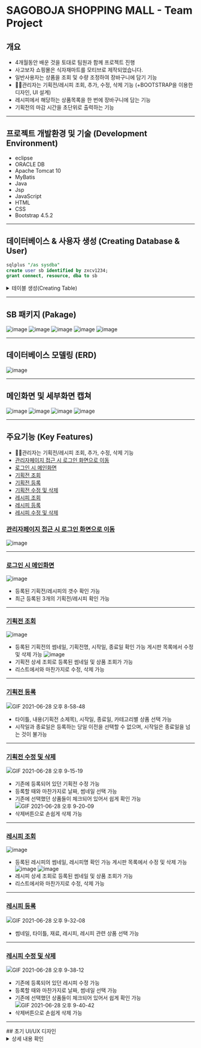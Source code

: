 # SAGOBOJA SHOPPING MALL - Team Project

## 개요
+ 4개월동안 배운 것을 토대로 팀원과 함께 프로젝트 진행
+ 사고보자 쇼핑몰은 식자재마트를 모티브로 제작되었습니다.
+ 일반사용자는 상품을 조회 및 수량 조정하여 장바구니에 담기 기능
+ 🙋‍♀️관리자는 기획전/레시피 조회, 추가, 수정, 삭제 기능 (+BOOTSTRAP을 이용한 디자인, UI 설계)
+ 레시피에서 해당하는 상품목록을 한 번에 장바구니에 담는 기능
+ 기획전의 마감 시간을 초단위로 출력하는 기능

<hr/>

## 프로젝트 개발환경 및 기술 (Development Environment)
+ eclipse
+ ORACLE DB
+ Apache Tomcat 10
+ MyBatis
+ Java
+ Jsp
+ JavaScript
+ HTML
+ CSS
+ Bootstrap 4.5.2

<hr/>

## 데이터베이스 & 사용자 생성 (Creating Database & User)
```sql
sqlplus "/as sysdba"
create user sb identified by zxcv1234;
grant connect, resource, dba to sb
```

<details>
<summary>테이블 생성(Creating Table)</summary>
<div markdown="1">
	
```sql
[이벤트,레시피 테이블]

CREATE SEQUENCE EVENT_SEQ NOCACHE;
CREATE SEQUENCE RECIPE_SEQ NOCACHE;

create table sb_events (
   event_no number(7) constraint event_no_pk primary key,
   event_title varchar2(255) constraint event_title_nn not null,
   event_content varchar2(2000),
    event_file_name varchar2(255) constraint event_file_nn not null,
   event_start_date date,
   event_end_date date constraint event_end_date_nn not null,
   event_created_date date default sysdate,
   constraint event_end_date_ck check ((event_end_date>event_start_date) and (event_end_date>event_created_date))
);

create table sb_recipes (
   recipe_no number(7) constraint recipe_no_pk primary key,
   recipe_title varchar2(255) constraint recipe_title_nn not null,
    recipe_ingredient clob,
   recipe_content clob,
    recipe_file_name varchar2(255) constraint recipe_file_nn not null,
   recipe_created_date date default sysdate);

create table sb_event_items(
    event_no number(7,0) not null,
    product_no number(7,0) not null,
   constraint event_items_uk unique (event_no, product_no));

create table sb_recipe_items(
   recipe_no number(7,0) not null,
   product_no number(7,0) not null,
   constraint recipe_items_uk unique (recipe_no, product_no));
```

```sql
[유저 테이블]
create table SB_USERS (
    USER_ID VARCHAR2(20) CONSTRAINT ID_PK PRIMARY KEY,
    USER_PWD CHAR(64) NOT NULL,
    USER_NAME VARCHAR2(255) NOT NULL,
    USER_PHONE VARCHAR2(20),
    USER_EMAIL VARCHAR2(255) NOT NULL,
    USER_ADDRESS VARCHAR2(255),
    USER_ROLE_TYPE VARCHAR2(20) DEFAULT 'USER',
    USER_STATUS VARCHAR2(20) DEFAULT 'N',
    USER_CREATED_DATE DATE DEFAULT SYSDATE,
    USER_EXPIRED_DATE DATE
);
```

```sql
[상품테이블]

CREATE TABLE SB_PRODUCTS
(
   PRODUCT_NO number(7,0) NOT NULL,
   PRODUCT_NAME varchar2(255) NOT NULL,
   PRODUCT_PRICE number(7,0) NOT NULL,
   PRODUCT_STOCK number(7,0) NOT NULL,
   CATEGORY_NO number(7,0) NOT NULL,
   PRODUCT_TYPE varchar2(255) DEFAULT '상품상세정보 참고' NOT NULL,
   PRODUCT_PRODUCER varchar2(255) DEFAULT '상품상세정보 참고' NOT NULL,
   PRODUCT_LOCATION varchar2(255) DEFAULT '상품상세정보 참고' NOT NULL,
   PRODUCT_MFD date DEFAULT '2020/05/01',
   PRODUCT_EXP date DEFAULT '2022/08/01',
   PRODUCT_CS_NUM varchar2(20) DEFAULT '070-0000-0000' NOT NULL,
   PRODUCT_CREATED_DATE date DEFAULT sysdate NOT NULL,
   PRIMARY KEY (PRODUCT_NO)
);

alter table SB_PRODUCTS add constraint PROD_PRICE_CHK CHECK (PRODUCT_PRICE>=0);
alter table SB_PRODUCTS add constraint PROD_STOCK_CHK CHECK (PRODUCT_STOCK>=0);
```

```sql
[카테고리 테이블]

CREATE TABLE SB_CATEGORY
(
	CATEGORY_NO number(7,0) NOT NULL,
	CATEGORY_NAME varchar2(255) NOT NULL,
	PRIMARY KEY (CATEGORY_NO)
);

create sequence category_seq start with 1 nocache;

INSERT INTO sb_category(category_no, category_name) VALUES (category_seq.nextval, '농수축산');
INSERT INTO sb_category(category_no, category_name) VALUES (category_seq.nextval, '가공식품');
INSERT INTO sb_category(category_no, category_name) VALUES (category_seq.nextval, '주방조리용품');
INSERT INTO sb_category(category_no, category_name) VALUES (category_seq.nextval, '생활용품');
INSERT INTO sb_category(category_no, category_name) VALUES (category_seq.nextval, '대용량/박스상품');
```

```sql
[리뷰 테이블]

CREATE TABLE SB_REVIEWS 
(
  REVIEW_NO NUMBER(7, 0) NOT NULL 
, REVIEW_RATING NUMBER(1, 0) 
, REVIEW_CONTENT VARCHAR2(1000 BYTE) 
, PRODUCT_NO NUMBER(7, 0) NOT NULL 
, USER_ID VARCHAR2(20 BYTE) NOT NULL 
, REVIEW_CREATED_DATE DATE DEFAULT sysdate 
, CONSTRAINT SYS_C007317 PRIMARY KEY 
  (
    REVIEW_NO 
  )
  USING INDEX 
  (
      CREATE UNIQUE INDEX SYS_C007317 ON SB_REVIEWS (REVIEW_NO ASC) 
      LOGGING 
      TABLESPACE SYSTEM 
      PCTFREE 10 
      INITRANS 2 
      STORAGE 
      ( 
        INITIAL 65536 
        NEXT 1048576 
        MINEXTENTS 1 
        MAXEXTENTS UNLIMITED 
        FREELISTS 1 
        FREELIST GROUPS 1 
        BUFFER_POOL DEFAULT 
      ) 
      NOPARALLEL 
  )
  ENABLE 
) 
LOGGING 
TABLESPACE SYSTEM 
PCTFREE 10 
PCTUSED 40 
INITRANS 1 
STORAGE 
( 
  INITIAL 65536 
  NEXT 1048576 
  MINEXTENTS 1 
  MAXEXTENTS UNLIMITED 
  FREELISTS 1 
  FREELIST GROUPS 1 
  BUFFER_POOL DEFAULT 
) 
NOPARALLEL;

create sequence review_seq nocache;
```

```sql
[장바구니/주문 테이블]

create table SB_CART(
    CART_ITEM_NO NUMBER(7) CONSTRAINT CARTITEMS_NO_PK PRIMARY KEY ,
    CART_ITEM_AMOUNT NUMBER(3) DEFAULT 1,
    USER_ID VARCHAR2(20) NOT NULL,
    PRODUCT_NO NUMBER(7) NOT NULL,
    ITEM_CREATED_DATE DATE DEFAULT SYSDATE,
    
    CONSTRAINT CARTITEMS_AMOUNT_CK CHECK (CART_ITEM_AMOUNT >= 1)
);

--------------------------------------------------------
--  DDL for Table SB_ORDERS
--------------------------------------------------------

  CREATE TABLE "SB"."SB_ORDERS" 
   (   "ORDER_NO" NUMBER(8,0), 
   "USER_ID" VARCHAR2(20 BYTE), 
   "PRODUCT_NO" NUMBER(7,0), 
   "ORDER_STATUS" VARCHAR2(50 BYTE) DEFAULT '결재완료', 
   "ORDER_TOTAL_PRICE" NUMBER(8,0), 
   "ORDER_CREATED_DATE" DATE DEFAULT sysdate, 
   "ORDER_ITEM_AMOUNT" NUMBER(3,0) DEFAULT 1, 
   "CART_ITEM_NO" NUMBER(8,0)
   ) SEGMENT CREATION IMMEDIATE 
  PCTFREE 10 PCTUSED 40 INITRANS 1 MAXTRANS 255 NOCOMPRESS LOGGING
  STORAGE(INITIAL 65536 NEXT 1048576 MINEXTENTS 1 MAXEXTENTS 2147483645
  PCTINCREASE 0 FREELISTS 1 FREELIST GROUPS 1 BUFFER_POOL DEFAULT FLASH_CACHE DEFAULT CELL_FLASH_CACHE DEFAULT)
  TABLESPACE "SYSTEM" ;
--------------------------------------------------------
--  DDL for Index ORDERS_NO_PK
--------------------------------------------------------

  CREATE UNIQUE INDEX "SB"."ORDERS_NO_PK" ON "SB"."SB_ORDERS" ("ORDER_NO") 
  PCTFREE 10 INITRANS 2 MAXTRANS 255 COMPUTE STATISTICS 
  STORAGE(INITIAL 65536 NEXT 1048576 MINEXTENTS 1 MAXEXTENTS 2147483645
  PCTINCREASE 0 FREELISTS 1 FREELIST GROUPS 1 BUFFER_POOL DEFAULT FLASH_CACHE DEFAULT CELL_FLASH_CACHE DEFAULT)
  TABLESPACE "SYSTEM" ;
--------------------------------------------------------
--  Constraints for Table SB_ORDERS
--------------------------------------------------------

  ALTER TABLE "SB"."SB_ORDERS" MODIFY ("CART_ITEM_NO" NOT NULL ENABLE);
  ALTER TABLE "SB"."SB_ORDERS" ADD CONSTRAINT "ORDERS_NO_PK" PRIMARY KEY ("ORDER_NO")
  USING INDEX PCTFREE 10 INITRANS 2 MAXTRANS 255 COMPUTE STATISTICS 
  STORAGE(INITIAL 65536 NEXT 1048576 MINEXTENTS 1 MAXEXTENTS 2147483645
  PCTINCREASE 0 FREELISTS 1 FREELIST GROUPS 1 BUFFER_POOL DEFAULT FLASH_CACHE DEFAULT CELL_FLASH_CACHE DEFAULT)
  TABLESPACE "SYSTEM"  ENABLE;
  ALTER TABLE "SB"."SB_ORDERS" MODIFY ("PRODUCT_NO" NOT NULL ENABLE);
  ALTER TABLE "SB"."SB_ORDERS" MODIFY ("ORDER_NO" NOT NULL ENABLE);
  ALTER TABLE "SB"."SB_ORDERS" MODIFY ("ORDER_ITEM_AMOUNT" NOT NULL ENABLE);

NOCYCLE;
orderlist_seq
create sequence orderlist_seq
start with 1
increment by 1;

NOCYCLE;
orderlist_seq
create sequence cartitem_seq
start with 1
increment by 1;
```

</div>
</details>

<hr/>

## SB 패키지 (Pakage)
![image](https://user-images.githubusercontent.com/78708523/123630549-a01a6600-d850-11eb-9a67-e1e1b8d969dc.png)
![image](https://user-images.githubusercontent.com/78708523/123630588-ac9ebe80-d850-11eb-9143-a7bd66b74559.png)
![image](https://user-images.githubusercontent.com/78708523/123630644-baecda80-d850-11eb-958c-ff6d3a828407.png)
![image](https://user-images.githubusercontent.com/78708523/123630816-ef609680-d850-11eb-9197-332e5f5ca38a.png)
![image](https://user-images.githubusercontent.com/78708523/123630847-fd161c00-d850-11eb-943f-80375d7de52e.png)

<hr/>

## 데이터베이스 모델링 (ERD)
![image](https://user-images.githubusercontent.com/78708523/123609608-c503de80-d83a-11eb-98fd-64c4fa829146.png)

<hr/>

## 메인화면 및 세부화면 캡쳐
![image](https://user-images.githubusercontent.com/78708523/123630145-208c9700-d850-11eb-9636-360a5398185e.png)
![image](https://user-images.githubusercontent.com/78708523/123630365-65b0c900-d850-11eb-9a97-5bf330fbf1ed.png)
![image](https://user-images.githubusercontent.com/78708523/123630945-1b7c1780-d851-11eb-94d9-6f4241c9a3bb.png)
![image](https://user-images.githubusercontent.com/78708523/123631014-351d5f00-d851-11eb-8fab-137c7aef0db3.png)

<hr/>

## 주요기능 (Key Features)
+ 🙋‍♀️관리자는 기획전/레시피 조회, 추가, 수정, 삭제 기능
+ [관리자페이지 접근 시 로그인 화면으로 이동](#관리자페이지접근시로그인화면으로이동)	
+ [로그인 시 메인화면](#로그인-시-메인화면)
+ [기획전 조회](#기획전-조회)
+ [기획전 등록](#기획전-등록)
+ [기획전 수정 및 삭제](#기획전-수정-및-삭제)
+ [레시피 조회](#레시피-조회)
+ [레시피 등록](#레시피-등록)
+ [레시피 수정 및 삭제](#레시피-수정-및-삭제)

### [관리자페이지 접근 시 로그인 화면으로 이동](#주요기능-Key-Features)
![image](https://user-images.githubusercontent.com/78708523/123631349-9c3b1380-d851-11eb-9b5f-59874c1eaf03.png)

<hr/>

### [로그인 시 메인화면](#주요기능-Key-Features)
![image](https://user-images.githubusercontent.com/78708523/123633909-c04c2400-d854-11eb-82c8-a3992a444994.png)
- 등록된 기획전/레시피의 갯수 확인 가능
- 최근 등록된 3개의 기획전/레시피 확인 가능

<hr/>

### [기획전 조회](#주요기능-Key-Features)
![image](https://user-images.githubusercontent.com/78708523/123633794-9e52a180-d854-11eb-9d00-c75b3d620490.png)
- 등록된 기획전의 썸네일, 기획전명, 시작일, 종료일 확인 가능 게시판 목록에서 수정 및 삭제 가능
![image](https://user-images.githubusercontent.com/78708523/123632315-c17c5180-d852-11eb-9617-6b53a5234380.png)
- 기획전 상세 조회로 등록된 썸네일 및 상품 조회가 가능
- 리스트에서와 마찬가지로 수정, 삭제 가능

<hr/>

### [기획전 등록](#주요기능-Key-Features)
![GIF 2021-06-28 오후 8-58-48](https://user-images.githubusercontent.com/78708523/123633396-1e2c3c00-d854-11eb-85c0-ca60507efb46.gif)
- 타이틀, 내용(기획전 소제목), 시작일, 종료일, 카테고리별 상품 선택 가능
- 시작일과 종료일은 등록하는 당일 이전을 선택할 수 없으며, 시작일은 종료일을 넘는 것이 불가능

<hr/>

### [기획전 수정 및 삭제](#주요기능-Key-Features)
![GIF 2021-06-28 오후 9-15-19](https://user-images.githubusercontent.com/78708523/123635084-31400b80-d856-11eb-81e0-f9d41729576f.gif)
- 기존에 등록되어 있던 기획전 수정 가능
- 등록할 때와 마찬가지로 날짜, 썸네일 선택 가능
- 기존에 선택했던 상품들이 체크되어 있어서 쉽게 확인 가능
![GIF 2021-06-28 오후 9-20-09](https://user-images.githubusercontent.com/78708523/123635492-b1667100-d856-11eb-879e-cd4fce1db29b.gif)
- 삭제버튼으로 손쉽게 삭제 가능
<hr/>

### [레시피 조회](#주요기능-Key-Features)
![image](https://user-images.githubusercontent.com/78708523/123634276-318bd700-d855-11eb-9731-bedabb31b229.png)
- 등록된 레시피의 썸네일, 레시피명 확인 가능 게시판 목록에서 수정 및 삭제 가능
![image](https://user-images.githubusercontent.com/78708523/123634436-65ff9300-d855-11eb-8cae-ede2134630b6.png)
![image](https://user-images.githubusercontent.com/78708523/123634481-744daf00-d855-11eb-805d-c9d83f395e20.png)
- 레시피 상세 조회로 등록된 썸네일 및 상품 조회가 가능
- 리스트에서와 마찬가지로 수정, 삭제 가능

<hr/>

### [레시피 등록](#주요기능-Key-Features)
![GIF 2021-06-28 오후 9-32-08](https://user-images.githubusercontent.com/78708523/123637080-8e3cc100-d858-11eb-98d7-09e59a0b1d46.gif)
- 썸네일, 타이틀, 재료, 레시피, 레시피 관련 상품 선택 가능

<hr/>

### [레시피 수정 및 삭제](#주요기능-Key-Features)
![GIF 2021-06-28 오후 9-38-12](https://user-images.githubusercontent.com/78708523/123637782-5e41ed80-d859-11eb-82e6-9b0e3b30a8a2.gif)
- 기존에 등록되어 있던 레시피 수정 가능
- 등록할 때와 마찬가지로 날짜, 썸네일 선택 가능
- 기존에 선택했던 상품들이 체크되어 있어서 쉽게 확인 가능
![GIF 2021-06-28 오후 9-40-42](https://user-images.githubusercontent.com/78708523/123637948-8fbab900-d859-11eb-80b4-be9470ee508f.gif)
- 삭제버튼으로 손쉽게 삭제 가능

<hr/>
## 초기 UI/UX 디자인
<details>
<summary>상세 내용 확인</summary>
<div markdown="1">

![Canvas](https://user-images.githubusercontent.com/78708523/123638279-f6d86d80-d859-11eb-904e-59d45f4a2673.jpg)
![Canvas – 1](https://user-images.githubusercontent.com/78708523/123638290-f93ac780-d859-11eb-90e3-84d64f4150a1.jpg)
![Canvas – 2](https://user-images.githubusercontent.com/78708523/123638316-00fa6c00-d85a-11eb-8975-04bef2f240a3.jpg)
![Canvas – 4](https://user-images.githubusercontent.com/78708523/123638324-02c42f80-d85a-11eb-975a-52a0e0c6c7ab.jpg)
![Canvas – 6](https://user-images.githubusercontent.com/78708523/123638303-fd66e500-d859-11eb-940a-7f1de0f6209e.jpg)


</div>
</details>


